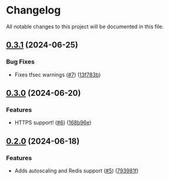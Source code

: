# Changelog

All notable changes to this project will be documented in this file.

## [0.3.1](https://github.com/GiamPy5/terraform-aws-directus/compare/v0.3.0...v0.3.1) (2024-06-25)


### Bug Fixes

* Fixes tfsec warnings ([#7](https://github.com/GiamPy5/terraform-aws-directus/issues/7)) ([13f783b](https://github.com/GiamPy5/terraform-aws-directus/commit/13f783b1331966ca3e1c37ce369a5442c8fb670c))

## [0.3.0](https://github.com/GiamPy5/terraform-aws-directus/compare/v0.2.0...v0.3.0) (2024-06-20)


### Features

* HTTPS support! ([#6](https://github.com/GiamPy5/terraform-aws-directus/issues/6)) ([168b96e](https://github.com/GiamPy5/terraform-aws-directus/commit/168b96e3e49393d187476a3aee8ade4eb1a0ad17))

## [0.2.0](https://github.com/GiamPy5/terraform-aws-directus/compare/v0.1.2...v0.2.0) (2024-06-18)


### Features

* Adds autoscaling and Redis support ([#5](https://github.com/GiamPy5/terraform-aws-directus/issues/5)) ([793981f](https://github.com/GiamPy5/terraform-aws-directus/commit/793981f3c9500e7a4f34e706d1e0ae5f9425d1c2))
